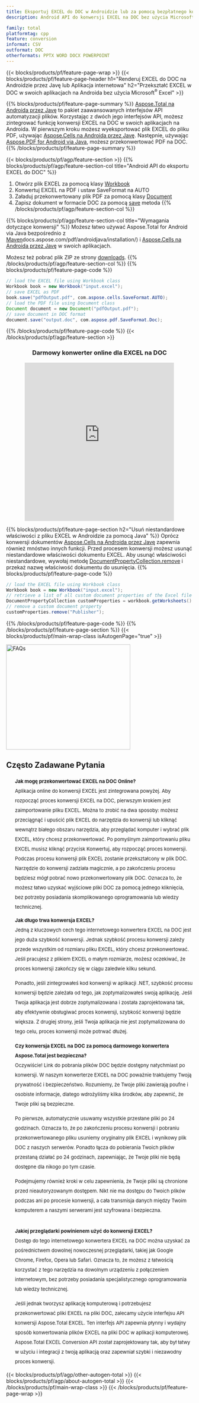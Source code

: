 ```yaml
---
title: Eksportuj EXCEL do DOC w Androidzie lub za pomocą bezpłatnego konwertera online
description: Android API do konwersji EXCEL na DOC bez użycia Microsoft Word lub online. Szybko przetestuj darmowy konwerter online EXCEL na DOC przed integracją kodu.

family: total
platformtag: cpp
feature: conversion
informat: CSV
outformat: DOC
otherformats: PPTX WORD DOCX POWERPOINT
---
```

{{< blocks/products/pf/feature-page-wrap >}}
{{< blocks/products/pf/feature-page-header h1="Renderuj EXCEL do DOC na Androidzie przez Javę lub Aplikacja internetowa" h2="Przekształć EXCEL w DOC w swoich aplikacjach na Androida bez użycia Microsoft<sup>&reg;</sup> Excel" >}}

{{% blocks/products/pf/feature-page-summary %}}
[Aspose.Total na Androida przez Javę](https://products.aspose.com/total/android-java/) to pakiet zaawansowanych interfejsów API automatyzacji plików. Korzystając z dwóch jego interfejsów API, możesz zintegrować funkcję konwersji EXCEL na DOC w swoich aplikacjach na Androida. W pierwszym kroku możesz wyeksportować plik EXCEL do pliku PDF, używając [Aspose.Cells na Androida przez Javę](https://products.aspose.com/cells/android-java/). Następnie, używając [Aspose.PDF for Android via Java](https://products.aspose.com/pdf/android-java/), możesz przekonwertować PDF na DOC. 
{{% /blocks/products/pf/feature-page-summary  %}}

{{< blocks/products/pf/agp/feature-section >}}
{{% blocks/products/pf/agp/feature-section-col title="Android API do eksportu EXCEL do DOC" %}}
1. Otwórz plik EXCEL za pomocą klasy [Workbook](https://reference.aspose.com/cells/java/com.aspose.cells/Workbook)
2. Konwertuj EXCEL na PDF i ustaw SaveFormat na AUTO
3. Załaduj przekonwertowany plik PDF za pomocą klasy [Document](https://reference.aspose.com/pdf/java/com.aspose.pdf/Document)
4. Zapisz dokument w formacie DOC za pomocą [save](https://reference.aspose.com/pdf/java/com.aspose.pdf/Document#save-java.lang.String-com.aspose.pdf.SaveOptions-) metoda
{{% /blocks/products/pf/agp/feature-section-col %}}

{{% blocks/products/pf/agp/feature-section-col title="Wymagania dotyczące konwersji" %}}
Możesz łatwo używać Aspose.Total for Android via Java bezpośrednio z [Maven](https://releases.aspose.com/total/java/)docs.aspose.com/pdf/androidjava/installation/) i [Aspose.Cells na Androida przez Javę](https://docs.aspose.com/cells/java/aspose-cells-for-android-via-java-installation/#install-asposecells-for-android-via-java-from-maven-repository) w swoich aplikacjach.

Możesz też pobrać plik ZIP ze strony [downloads](https://releases.aspose.com/total/androidjava).
{{% /blocks/products/pf/agp/feature-section-col %}}
{{% blocks/products/pf/feature-page-code %}}

```java
// load the EXCEL file using Workbook class
Workbook book = new Workbook("input.excel");
// save EXCEL as PDF
book.save("pdfOutput.pdf", com.aspose.cells.SaveFormat.AUTO);
// load the PDF file using Document class
Document document = new Document("pdfOutput.pdf");
// save document in DOC format
document.save("output.doc", com.aspose.pdf.SaveFormat.Doc);    
```


{{% /blocks/products/pf/feature-page-code %}}
{{< /blocks/products/pf/agp/feature-section >}}

<div class="container-fluid agp-content bg-white aboutfile box-1 vh100 section nopbtm">
<div class=container>
<div class=row>
<div class="demobox tc col-md-12 padding-0" align="center">

<h3>Darmowy konwerter online dla EXCEL na DOC</h3>

<iframe style="border: none; height: 426px;" scrolling="no" src="https://total-conversion-app-65z5r2lp.qa.k8s.dynabic.com/?to=doc&from=xlsx" id="child-iframe" width="80%"></iframe>

</div></div>
</div></div>

{{% blocks/products/pf/feature-page-section  h2="Usuń niestandardowe właściwości z pliku EXCEL w Androidzie za pomocą Java" %}}
Oprócz konwersji dokumentów [Aspose.Cells na Androida przez Javę](https://products.aspose.com/cells/android-java/) zapewnia również mnóstwo innych funkcji. Przed procesem konwersji możesz usunąć niestandardowe właściwości dokumentu EXCEL. Aby usunąć właściwości niestandardowe, wywołaj metodę [DocumentPropertyCollection.remove](https://reference.aspose.com/cells/java/com.aspose.cells/documentpropertycollection#remove(java.lang.String)) i przekaż nazwę właściwość dokumentu do usunięcia.
{{% blocks/products/pf/feature-page-code %}}

```java
// load the EXCEL file using Workbook class
Workbook book = new Workbook("input.excel");
// retrieve a list of all custom document properties of the Excel file
DocumentPropertyCollection customProperties = workbook.getWorksheets().getCustomDocumentProperties();
// remove a custom document property
customProperties.remove("Publisher"); 
```

{{% /blocks/products/pf/feature-page-code  %}}
{{% /blocks/products/pf/feature-page-section %}}
{{< blocks/products/pf/main-wrap-class isAutogenPage="true" >}}
<style>.howtolist li{margin-right: 0!important;line-height: 26px;position: relative;margin-bottom: 10px;font-size: 13px;list-style-type: none;}</style>
<div class="col-md-12 tl bg-gray-dark howtolist section">
  <a class="anchor" name="faqpage"></a>
  <div class="container tl dflex" itemscope="" itemtype="https://schema.org/FAQPage">
      <div class="col-md-4 howtosectiongfx">
          <img class="social-panel-hide-on-mobile" src="https://www.groupdocs.cloud/templates/brand/images/groupdocs/conversion/groupdocs_conversion-brand.png" alt="FAQs" width="335" height="283">
      </div>
      <div class="howtosection col-md-8">
          <div>
              <h2>Często Zadawane Pytania</h2>
              <ul>
                  <li itemscope="" itemprop="mainEntity" itemtype="https://schema.org/Question">
                      <div>
                          <span itemprop="name"><b>Jak mogę przekonwertować EXCEL na DOC Online?</b></span>
                      </div>
                      <div itemscope="" itemprop="acceptedAnswer" itemtype="https://schema.org/Answer">
                          <span itemprop="text">Aplikacja online do konwersji EXCEL jest zintegrowana powyżej. Aby rozpocząć proces konwersji EXCEL na DOC, pierwszym krokiem jest zaimportowanie pliku EXCEL. Można to zrobić na dwa sposoby: możesz przeciągnąć i upuścić plik EXCEL do narzędzia do konwersji lub kliknąć wewnątrz białego obszaru narzędzia, aby przeglądać komputer i wybrać plik EXCEL, który chcesz przekonwertować. Po pomyślnym zaimportowaniu pliku EXCEL musisz kliknąć przycisk Konwertuj, aby rozpocząć proces konwersji. <br />
Podczas procesu konwersji plik EXCEL zostanie przekształcony w plik DOC. Narzędzie do konwersji zadziała magicznie, a po zakończeniu procesu będziesz mógł pobrać nowo przekonwertowany plik DOC. Oznacza to, że możesz łatwo uzyskać wyjściowe pliki DOC za pomocą jednego kliknięcia, bez potrzeby posiadania skomplikowanego oprogramowania lub wiedzy technicznej.</span>
                      </div>
                  </li>
                  <li itemscope="" itemprop="mainEntity" itemtype="https://schema.org/Question">
                      <div>
                          <span itemprop="name"><b>Jak długo trwa konwersja EXCEL?</b></span>
                      </div>
                      <div itemscope="" itemprop="acceptedAnswer" itemtype="https://schema.org/Answer">
                          <span itemprop="text">Jedną z kluczowych cech tego internetowego konwertera EXCEL na DOC jest jego duża szybkość konwersji. Jednak szybkość procesu konwersji zależy przede wszystkim od rozmiaru pliku EXCEL, który chcesz przekonwertować. Jeśli pracujesz z plikiem EXCEL o małym rozmiarze, możesz oczekiwać, że proces konwersji zakończy się w ciągu zaledwie kilku sekund.<br />

Ponadto, jeśli zintegrowałeś kod konwersji w aplikacji .NET, szybkość procesu konwersji będzie zależała od tego, jak zoptymalizowałeś swoją aplikację. Jeśli Twoja aplikacja jest dobrze zoptymalizowana i została zaprojektowana tak, aby efektywnie obsługiwać proces konwersji, szybkość konwersji będzie większa. Z drugiej strony, jeśli Twoja aplikacja nie jest zoptymalizowana do tego celu, proces konwersji może potrwać dłużej.</span>
                      </div>
                  </li>
                  <li itemscope="" itemprop="mainEntity" itemtype="https://schema.org/Question">
                      <div>
                          <span itemprop="name"><b>Czy konwersja EXCEL na DOC za pomocą darmowego konwertera Aspose.Total jest bezpieczna?</b></span>
                      </div>
                      <div itemscope="" itemprop="acceptedAnswer" itemtype="https://schema.org/Answer">
                          <span itemprop="text">Oczywiście! Link do pobrania plików DOC będzie dostępny natychmiast po konwersji. W naszym konwerterze EXCEL na DOC poważnie traktujemy Twoją prywatność i bezpieczeństwo. Rozumiemy, że Twoje pliki zawierają poufne i osobiste informacje, dlatego wdrożyliśmy kilka środków, aby zapewnić, że Twoje pliki są bezpieczne.<br />

Po pierwsze, automatycznie usuwamy wszystkie przesłane pliki po 24 godzinach. Oznacza to, że po zakończeniu procesu konwersji i pobraniu przekonwertowanego pliku usuniemy oryginalny plik EXCEL i wynikowy plik DOC z naszych serwerów. Ponadto łącza do pobierania Twoich plików przestaną działać po 24 godzinach, zapewniając, że Twoje pliki nie będą dostępne dla nikogo po tym czasie.<br />

Podejmujemy również kroki w celu zapewnienia, że Twoje pliki są chronione przed nieautoryzowanym dostępem. Nikt nie ma dostępu do Twoich plików podczas ani po procesie konwersji, a cała transmisja danych między Twoim komputerem a naszymi serwerami jest szyfrowana i bezpieczna.</span>
                      </div>
                  </li>                 
                  <li itemscope="" itemprop="mainEntity" itemtype="https://schema.org/Question">
                      <div>
                          <span itemprop="name"><b>Jakiej przeglądarki powinienem użyć do konwersji EXCEL?</b></span>
                      </div>
                      <div itemscope="" itemprop="acceptedAnswer" itemtype="https://schema.org/Answer">
                          <span itemprop="text">Dostęp do tego internetowego konwertera EXCEL na DOC można uzyskać za pośrednictwem dowolnej nowoczesnej przeglądarki, takiej jak Google Chrome, Firefox, Opera lub Safari. Oznacza to, że możesz z łatwością korzystać z tego narzędzia na dowolnym urządzeniu z połączeniem internetowym, bez potrzeby posiadania specjalistycznego oprogramowania lub wiedzy technicznej.<br />

Jeśli jednak tworzysz aplikację komputerową i potrzebujesz przekonwertować pliki EXCEL na pliki DOC, zalecamy użycie interfejsu API konwersji Aspose.Total EXCEL. Ten interfejs API zapewnia płynny i wydajny sposób konwertowania plików EXCEL na pliki DOC w aplikacji komputerowej. Aspose.Total EXCEL Conversion API został zaprojektowany tak, aby był łatwy w użyciu i integracji z twoją aplikacją oraz zapewniał szybki i niezawodny proces konwersji.</span>
                      </div>
                  </li>
              </ul>
          </div>
      </div>
  </div>
{{< blocks/products/pf/agp/other-autogen-total >}}
{{< blocks/products/pf/agp/about-autogen-total >}}
{{< /blocks/products/pf/main-wrap-class >}}
{{< /blocks/products/pf/feature-page-wrap >}}